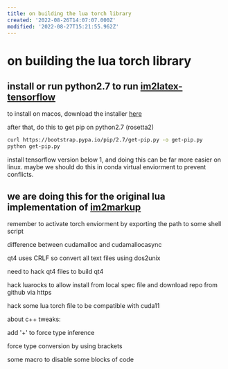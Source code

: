 ```yaml
---
title: on building the lua torch library
created: '2022-08-26T14:07:07.000Z'
modified: '2022-08-27T15:21:55.962Z'
---
```


# on building the lua torch library

## install or run python2.7 to run [im2latex-tensorflow](https://github.com/ArminKaramzade/im2latex)

to install on macos, download the installer [here](https://repo.anaconda.com/miniconda/Miniconda3-latest-MacOSX-x86_64.pkg)

after that, do this to get pip on python2.7 (rosetta2)
```bash
curl https://bootstrap.pypa.io/pip/2.7/get-pip.py -o get-pip.py
python get-pip.py
```

install tensorflow version below 1, and doing this can be far more easier on linux. maybe we should do this in conda virtual enviorment to prevent conflicts.

## we are doing this for the original lua implementation of [im2markup](https://github.com/harvardnlp/im2markup)

remember to activate torch enviorment by exporting the path to some shell script

difference between cudamalloc and cudamallocasync

qt4 uses CRLF so convert all text files using dos2unix

need to hack qt4 files to build qt4

hack luarocks to allow install from local spec file and download repo from github via https

hack some lua torch file to be compatible with cuda11

about c++ tweaks:

add '+' to force type inference

force type conversion by using brackets

some macro to disable some blocks of code
